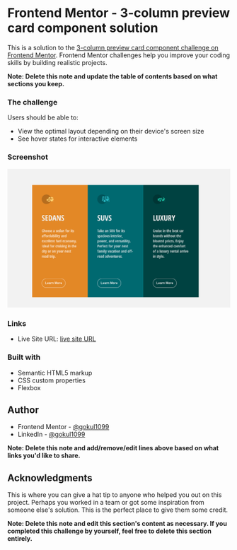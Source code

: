 # Frontend Mentor - 3-column preview card component solution

This is a solution to the [3-column preview card component challenge on Frontend Mentor](https://www.frontendmentor.io/challenges/3column-preview-card-component-pH92eAR2-). Frontend Mentor challenges help you improve your coding skills by building realistic projects. 



**Note: Delete this note and update the table of contents based on what sections you keep.**


### The challenge

Users should be able to:

- View the optimal layout depending on their device's screen size
- See hover states for interactive elements

### Screenshot

![](./screenshot.jpg)


### Links

- Live Site URL: [live site URL ](https://gokul1099.github.io/FrontEndMentor-Projects/3-column-preview-card-component-main/)


### Built with

- Semantic HTML5 markup
- CSS custom properties
- Flexbox

## Author

- Frontend Mentor - [@gokul1099](https://www.frontendmentor.io/profile/gokul1099)
- LinkedIn - [@gokul1099](https://www.linkedin.com/in/gokul1099/)

**Note: Delete this note and add/remove/edit lines above based on what links you'd like to share.**

## Acknowledgments

This is where you can give a hat tip to anyone who helped you out on this project. Perhaps you worked in a team or got some inspiration from someone else's solution. This is the perfect place to give them some credit.

**Note: Delete this note and edit this section's content as necessary. If you completed this challenge by yourself, feel free to delete this section entirely.**
